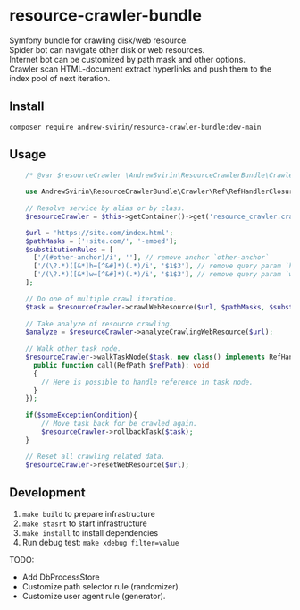# resource-crawler-bundle

Symfony bundle for crawling disk/web resource.  
Spider bot can navigate other disk or web resources.  
Internet bot can be customized by path mask and other options.  
Crawler scan HTML-document extract hyperlinks and push them to the index pool of next iteration.

## Install

`composer require andrew-svirin/resource-crawler-bundle:dev-main`

## Usage

```php
    /* @var $resourceCrawler \AndrewSvirin\ResourceCrawlerBundle\Crawler\ResourceCrawler */
    
    use AndrewSvirin\ResourceCrawlerBundle\Crawler\Ref\RefHandlerClosureInterface;use AndrewSvirin\ResourceCrawlerBundle\Crawler\Ref\RefPath;
    
    // Resolve service by alias or by class.
    $resourceCrawler = $this->getContainer()->get('resource_crawler.crawler');

    $url = 'https://site.com/index.html';
    $pathMasks = ['+site.com/', '-embed'];
    $substitutionRules = [
      ['/(#other-anchor)/i', ''], // remove anchor `other-anchor`
      ['/(\?.*)([&*]h=[^&#]*)(.*)/i', '$1$3'], // remove query param `h`
      ['/(\?.*)([&*]w=[^&#]*)(.*)/i', '$1$3'], // remove query param `w`
    ];

    // Do one of multiple crawl iteration.
    $task = $resourceCrawler->crawlWebResource($url, $pathMasks, $substitutionRules);
    
    // Take analyze of resource crawling.
    $analyze = $resourceCrawler->analyzeCrawlingWebResource($url);
    
    // Walk other task node.
    $resourceCrawler->walkTaskNode($task, new class() implements RefHandlerClosureInterface {
      public function call(RefPath $refPath): void
      {
        // Here is possible to handle reference in task node.
      }
    });
    
    if($someExceptionCondition){
        // Move task back for be crawled again.
        $resourceCrawler->rollbackTask($task);
    }

    // Reset all crawling related data.
    $resourceCrawler->resetWebResource($url);
```

## Development

1. `make build` to prepare infrastructure
2. `make stasrt` to start infrastructure
3. `make install` to install dependencies
4. Run debug test: `make xdebug filter=value`

TODO:

- Add DbProcessStore
- Customize path selector rule (randomizer).
- Customize user agent rule (generator).
